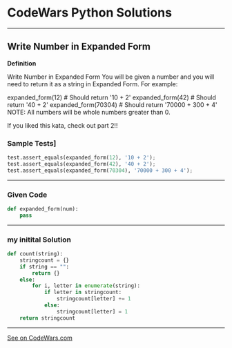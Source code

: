 
# CodeWars Python Solutions

---

## Write Number in Expanded Form


**Definition**

Write Number in Expanded Form
You will be given a number and you will need to return it as a string in Expanded Form. For example:

expanded_form(12) # Should return '10 + 2'
expanded_form(42) # Should return '40 + 2'
expanded_form(70304) # Should return '70000 + 300 + 4'
NOTE: All numbers will be whole numbers greater than 0.

If you liked this kata, check out part 2!!



### Sample Tests]
```Python
test.assert_equals(expanded_form(12), '10 + 2');
test.assert_equals(expanded_form(42), '40 + 2');
test.assert_equals(expanded_form(70304), '70000 + 300 + 4');
```
---

### Given Code


```python
def expanded_form(num):
    pass

```

---

### my initital Solution


```python
def count(string):
    stringcount = {}
    if string == "":
        return {}
    else:
        for i, letter in enumerate(string):
            if letter in stringcount:
                stringcount[letter] += 1
            else:
                stringcount[letter] = 1
    return stringcount
```

---


[See on CodeWars.com](https://www.codewars.com/kata/5842df8ccbd22792a4000245/train/python)